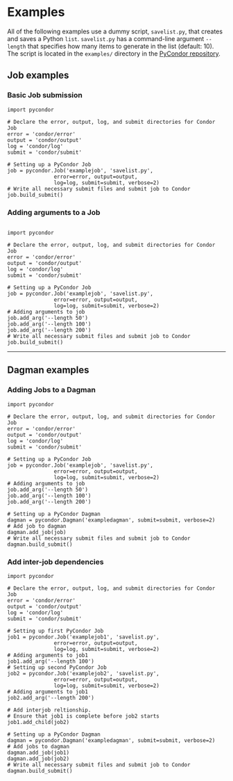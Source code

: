 # Examples

All of the following examples use a dummy script, `savelist.py`, that creates and saves a Python `list`. `savelist.py` has a command-line argument `--length` that specifies how many items to generate in the list (default: 10). The script is located in the `examples/` directory in the [PyCondor repository](https://github.com/jrbourbeau/pycondor).

## Job examples

### Basic Job submission

```
import pycondor

# Declare the error, output, log, and submit directories for Condor Job
error = 'condor/error'
output = 'condor/output'
log = 'condor/log'
submit = 'condor/submit'

# Setting up a PyCondor Job
job = pycondor.Job('examplejob', 'savelist.py',
               error=error, output=output,
               log=log, submit=submit, verbose=2)
# Write all necessary submit files and submit job to Condor
job.build_submit()
```


### Adding arguments to a Job

```

import pycondor

# Declare the error, output, log, and submit directories for Condor Job
error = 'condor/error'
output = 'condor/output'
log = 'condor/log'
submit = 'condor/submit'

# Setting up a PyCondor Job
job = pycondor.Job('examplejob', 'savelist.py',
               error=error, output=output,
               log=log, submit=submit, verbose=2)
# Adding arguments to job
job.add_arg('--length 50')
job.add_arg('--length 100')
job.add_arg('--length 200')
# Write all necessary submit files and submit job to Condor
job.build_submit()

```
---

## Dagman examples


### Adding Jobs to a Dagman
```
import pycondor

# Declare the error, output, log, and submit directories for Condor Job
error = 'condor/error'
output = 'condor/output'
log = 'condor/log'
submit = 'condor/submit'

# Setting up a PyCondor Job
job = pycondor.Job('examplejob', 'savelist.py',
               error=error, output=output,
               log=log, submit=submit, verbose=2)
# Adding arguments to job
job.add_arg('--length 50')
job.add_arg('--length 100')
job.add_arg('--length 200')

# Setting up a PyCondor Dagman
dagman = pycondor.Dagman('exampledagman', submit=submit, verbose=2)
# Add job to dagman
dagman.add_job(job)
# Write all necessary submit files and submit job to Condor
dagman.build_submit()
```

### Add inter-job dependencies

```
import pycondor

# Declare the error, output, log, and submit directories for Condor Job
error = 'condor/error'
output = 'condor/output'
log = 'condor/log'
submit = 'condor/submit'

# Setting up first PyCondor Job
job1 = pycondor.Job('examplejob1', 'savelist.py',
               error=error, output=output,
               log=log, submit=submit, verbose=2)
# Adding arguments to job1
job1.add_arg('--length 100')
# Setting up second PyCondor Job
job2 = pycondor.Job('examplejob2', 'savelist.py',
               error=error, output=output,
               log=log, submit=submit, verbose=2)
# Adding arguments to job1
job2.add_arg('--length 200')

# Add interjob reltionship.
# Ensure that job1 is complete before job2 starts
job1.add_child(job2)

# Setting up a PyCondor Dagman
dagman = pycondor.Dagman('exampledagman', submit=submit, verbose=2)
# Add jobs to dagman
dagman.add_job(job1)
dagman.add_job(job2)
# Write all necessary submit files and submit job to Condor
dagman.build_submit()
```
